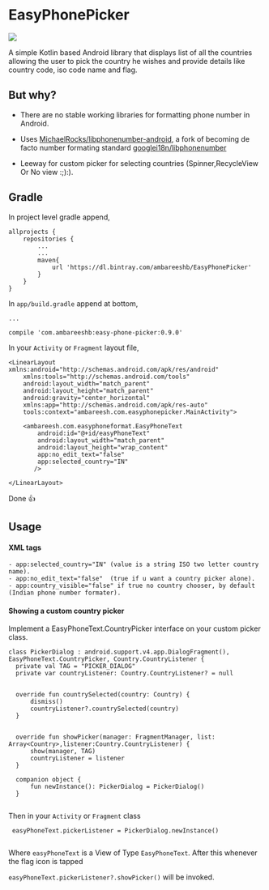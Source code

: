 # EasyPhonePicker
[![](https://img.shields.io/badge/API-9%2B-blue.svg?style=flat)](https://android-arsenal.com/api?level=9)

A simple Kotlin based Android library that displays  list of all the countries allowing the user to pick the country he wishes and provide details like country code, iso code name and flag. 

## But why?

- There are no stable working libraries for formatting phone number in Android.

- Uses [MichaelRocks/libphonenumber-android](https://github.com/MichaelRocks/libphonenumber-android), a fork of becoming de facto number formating standard [googlei18n/libphonenumber](https://github.com/googlei18n/libphonenumber) 

- Leeway for custom picker for selecting countries (Spinner,RecycleView Or No view :;):).

## Gradle

In project level gradle append,
```
allprojects {
    repositories {
        ...
        ...
        maven{
            url 'https://dl.bintray.com/ambareeshb/EasyPhonePicker'
        }
    }
}
```
In `app/build.gradle` append at bottom,
 ```
 ...
 
 compile 'com.ambareeshb:easy-phone-picker:0.9.0'
 
 ```
In your `Activity` or `Fragment` layout file,
```
<LinearLayout xmlns:android="http://schemas.android.com/apk/res/android"
    xmlns:tools="http://schemas.android.com/tools"
    android:layout_width="match_parent"
    android:layout_height="match_parent"
    android:gravity="center_horizontal"
    xmlns:app="http://schemas.android.com/apk/res-auto"
    tools:context="ambareesh.com.easyphonepicker.MainActivity">

    <ambareesh.com.easyphoneformat.EasyPhoneText
        android:id="@+id/easyPhoneText"
        android:layout_width="match_parent"
        android:layout_height="wrap_content"
        app:no_edit_text="false"
        app:selected_country="IN"
       />

</LinearLayout>

```
Done :+1:

## Usage
 #### XML tags
    - app:selected_country="IN" (value is a string ISO two letter country name).
    - app:no_edit_text="false"  (true if u want a country picker alone).
    - app:country_visible="false" if true no country chooser, by default (Indian phone number formater).
 
 #### Showing a custom country picker   
 
 Implement a EasyPhoneText.CountryPicker interface on your custom picker class.
 
  ```
  class PickerDialog : android.support.v4.app.DialogFragment(), EasyPhoneText.CountryPicker, Country.CountryListener {
    private val TAG = "PICKER_DIALOG"
    private var countryListener: Country.CountryListener? = null


    override fun countrySelected(country: Country) {
        dismiss()
        countryListener?.countrySelected(country)
    }


    override fun showPicker(manager: FragmentManager, list: Array<Country>,listener:Country.CountryListener) {
        show(manager, TAG)
        countryListener = listener
    }
   
    companion object {
        fun newInstance(): PickerDialog = PickerDialog()
    }
    
   ```
Then in your `Activity` or `Fragment` class

```
 easyPhoneText.pickerListener = PickerDialog.newInstance()
 
```
Where `easyPhoneText` is a View of Type `EasyPhoneText`. After this whenever the flag icon is tapped 

`easyPhoneText.pickerListener?.showPicker()` will be invoked.
